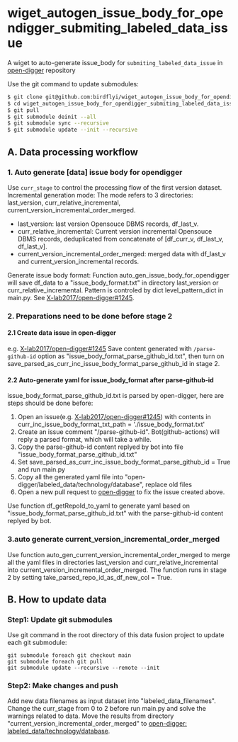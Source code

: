 # wiget_autogen_issue_body_for_opendigger_submiting_labeled_data_issue
A wiget  to auto-generate issue_body for `submiting_labeled_data_issue` in [open-digger](https://github.com/X-lab2017/open-digger) repository 

Use the git command to update submodules:

```bash
$ git clone git@github.com:birdflyi/wiget_autogen_issue_body_for_opendigger_submiting_labeled_data_issue.git
$ cd wiget_autogen_issue_body_for_opendigger_submiting_labeled_data_issue/db_feature_data_fusion/
$ git pull
$ git submodule deinit --all
$ git submodule sync --recursive
$ git submodule update --init --recursive
```

## A. Data processing workflow

### 1. Auto generate [data] issue body for opendigger
Use `curr_stage` to control the processing flow of the first version dataset.
Incremental generation mode: The mode refers to 3 directories: last_version, curr_relative_incremental, current_version_incremental_order_merged.

- last_version: last version Opensouce DBMS records, df_last_v.
- curr_relative_incremental: Current version incremental Opensouce DBMS records, deduplicated from concatenate of [df_curr_v, df_last_v, df_last_v].
- current_version_incremental_order_merged: merged data with df_last_v and current_version_incremental records.

Generate issue body format: Function auto_gen_issue_body_for_opendigger will save df_data to a "issue_body_format.txt" in directory last_version or curr_relative_incremental. 
Pattern is controled by dict level_pattern_dict in main.py. See [X-lab2017/open-digger#1245](https://github.com/X-lab2017/open-digger/issues/1245).

### 2. Preparations need to be done before stage 2
#### 2.1 Create data issue in open-digger
e.g. [X-lab2017/open-digger#1245](https://github.com/X-lab2017/open-digger/issues/1245)
Save content generated with `/parse-github-id` option as "issue_body_format_parse_github_id.txt", then turn on save_parsed_as_curr_inc_issue_body_format_parse_github_id in stage 2.

#### 2.2 Auto-generate yaml for issue_body_format after parse-github-id
issue_body_format_parse_github_id.txt is parsed by open-digger, here are steps should be done before:
  1) Open an issue(e.g. [X-lab2017/open-digger#1245](https://github.com/X-lab2017/open-digger/issues/1245)) with contents in curr_inc_issue_body_format_txt_path = './issue_body_format.txt'
  2) Create an issue comment "/parse-github-id". Bot(github-actions) will reply a parsed format, which will take a while.
  3) Copy the parse-github-id content replyed by bot into file "issue_body_format_parse_github_id.txt"
  4) Set save_parsed_as_curr_inc_issue_body_format_parse_github_id = True and run main.py
  5) Copy all the generated yaml file into "open-digger/labeled_data/technology/database", replace old files
  6) Open a new pull request to [open-digger](https://github.com/X-lab2017/open-digger) to fix the issue created above.

Use function df_getRepoId_to_yaml to generate yaml based on "issue_body_format_parse_github_id.txt" with the parse-github-id content replyed by bot.

### 3.auto generate current_version_incremental_order_merged
Use function auto_gen_current_version_incremental_order_merged to merge all the yaml files in directories last_version and curr_relative_incremental into current_version_incremental_order_merged.
The function runs in stage 2 by setting take_parsed_repo_id_as_df_new_col = True.

## B. How to update data

### Step1: Update git submodules
Use git command in the root directory of this data fusion project to update each git submodule:
```git
git submodule foreach git checkout main
git submodule foreach git pull
git submodule update --recursive --remote --init
```

### Step2: Make changes and push
Add new data filenames as input dataset into "labeled_data_filenames".
Change the curr_stage from 0 to 2 before run main.py and solve the warnings related to data.
Move the results from directory "current_version_incremental_order_merged" to [open-digger: labeled_data/technology/database](https://github.com/X-lab2017/open-digger/tree/master/labeled_data/technology/database).
